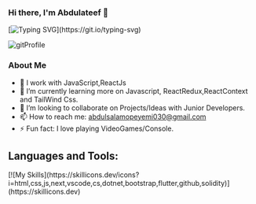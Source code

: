 ### Hi there, I'm Abdulateef 👋
 [![Typing SVG](https://readme-typing-svg.herokuapp.com?size=28&center=true&width=800&lines=FrontEnd+Developer+;Web+Developer;)](https://git.io/typing-svg)

<!--
**abdulsalam030/abdulsalam030** is a ✨ _special_ ✨ repository because its `README.md` (this file) appears on your GitHub profile.

Here are some ideas to get you started:

- 🔭 I’m currently working on ...
- 🌱 I’m currently learning ...
- 👯 I’m looking to collaborate on ...
- 🤔 I’m looking for help with ...
- 💬 Ask me about ...
- 📫 How to reach me: ...
- 😄 Pronouns: ...
- ⚡ Fun fact: ...
-->
![gitProfile](https://user-images.githubusercontent.com/97962493/193246390-4c5c1a18-cfa3-407f-ad0c-bfb7ac4d670a.gif)

   
   
   ### About Me
- 🔭 I work with JavaScript,ReactJs
- 🌱 I’m currently learning more on Javascript, ReactRedux,ReactContext and TailWind Css.
-  👯 I’m looking to collaborate on Projects/Ideas with Junior Developers.
- 📫 How to reach me: abdulsalamopeyemi030@gmail.com
- ⚡ Fun fact: I love playing VideoGames/Console.

<h2 align="left">Languages and Tools:</h2>
[![My Skills](https://skillicons.dev/icons?i=html,css,js,next,vscode,cs,dotnet,bootstrap,flutter,github,solidity)](https://skillicons.dev)
  



